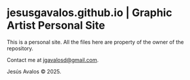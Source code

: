 # jesusgavalos.github.io | Graphic Artist Personal Site

This is a personal site.
All the files here are property of the owner of the repository.

Contact me at jgavalosd@gmail.com.

Jesús Avalos © 2025.
